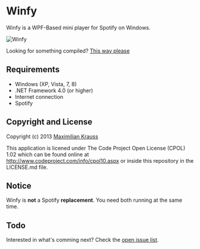 Winfy
=====

Winfy is a WPF-Based mini player for Spotify on Windows.

![Winfy](http://f.cl.ly/items/1f0N2K2z1K2Y3L042C3G/Winfy.png)

Looking for something compiled? [This way please](http://krausshq.com/projects/Winfy)

## Requirements
* Windows (XP, Vista, 7, 8)
* .NET Framework 4.0 (or higher)
* Internet connection
* Spotify

## Copyright and License
Copyright (c) 2013 [Maximilian Krauss](http://krausshq.com)

This application is licened under The Code Project Open License (CPOL) 1.02 which can be found online at <http://www.codeproject.com/info/cpol10.aspx> or inside this repository in the LICENSE.md file.

## Notice
Winfy is **not** a Spotify **replacement**. You need both running at the same time.

## Todo
Interested in what's comming next? Check the [open issue list](https://github.com/maximilian-krauss/Winfy/issues?state=open).